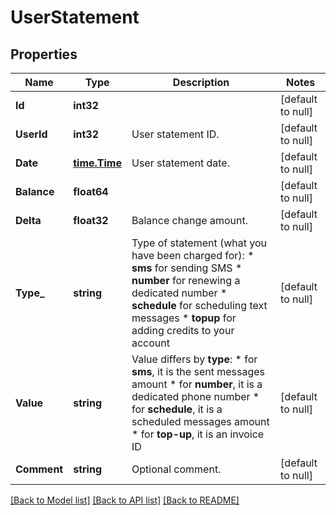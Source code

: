 # UserStatement

## Properties
Name | Type | Description | Notes
------------ | ------------- | ------------- | -------------
**Id** | **int32** |  | [default to null]
**UserId** | **int32** | User statement ID. | [default to null]
**Date** | [**time.Time**](time.Time.md) | User statement date. | [default to null]
**Balance** | **float64** |  | [default to null]
**Delta** | **float32** | Balance change amount. | [default to null]
**Type_** | **string** | Type of statement (what you have been charged for): *   **sms** for sending SMS *   **number** for renewing a dedicated number *   **schedule** for scheduling text messages *   **topup** for adding credits to your account  | [default to null]
**Value** | **string** | Value differs by **type**: *   for **sms**, it is the sent messages amount *   for **number**, it is a dedicated phone number *   for **schedule**, it is a scheduled messages amount *   for **top-up**, it is an invoice ID  | [default to null]
**Comment** | **string** | Optional comment. | [default to null]

[[Back to Model list]](../README.md#documentation-for-models) [[Back to API list]](../README.md#documentation-for-api-endpoints) [[Back to README]](../README.md)


